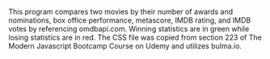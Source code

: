 This program compares two movies by their number of awards and nominations, box office performance, metascore, IMDB rating, and IMDB votes by referencing omdbapi.com. Winning statistics are in green while losing statistics are in red. The CSS file was copied from section 223 of The Modern Javascript Bootcamp Course on Udemy and utilizes bulma.io.
